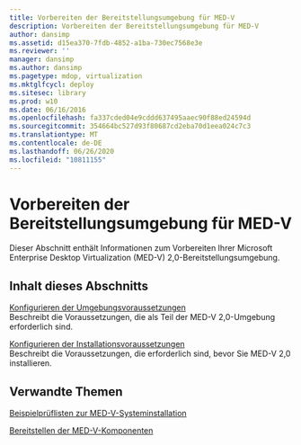 ```yaml
---
title: Vorbereiten der Bereitstellungsumgebung für MED-V
description: Vorbereiten der Bereitstellungsumgebung für MED-V
author: dansimp
ms.assetid: d15ea370-7fdb-4852-a1ba-730ec7568e3e
ms.reviewer: ''
manager: dansimp
ms.author: dansimp
ms.pagetype: mdop, virtualization
ms.mktglfcycl: deploy
ms.sitesec: library
ms.prod: w10
ms.date: 06/16/2016
ms.openlocfilehash: fa337cded04e9cddd637495aaec90f88ed24594d
ms.sourcegitcommit: 354664bc527d93f80687cd2eba70d1eea024c7c3
ms.translationtype: MT
ms.contentlocale: de-DE
ms.lasthandoff: 06/26/2020
ms.locfileid: "10811155"
---
```

# Vorbereiten der Bereitstellungsumgebung für MED-V


Dieser Abschnitt enthält Informationen zum Vorbereiten Ihrer Microsoft Enterprise Desktop Virtualization (MED-V) 2,0-Bereitstellungsumgebung.

## Inhalt dieses Abschnitts


<a href="" id="configure-environment-prerequisites"></a>[Konfigurieren der Umgebungsvoraussetzungen](configure-environment-prerequisites.md)  
Beschreibt die Voraussetzungen, die als Teil der MED-V 2,0-Umgebung erforderlich sind.

<a href="" id="configure-installation-prerequisites"></a>[Konfigurieren der Installationsvoraussetzungen](configure-installation-prerequisites.md)  
Beschreibt die Voraussetzungen, die erforderlich sind, bevor Sie MED-V 2,0 installieren.

## Verwandte Themen


[Beispielprüflisten zur MED-V-Systeminstallation](example-med-v-system-installation-checklist.md)

[Bereitstellen der MED-V-Komponenten](deploy-the-med-v-components.md)

 

 





